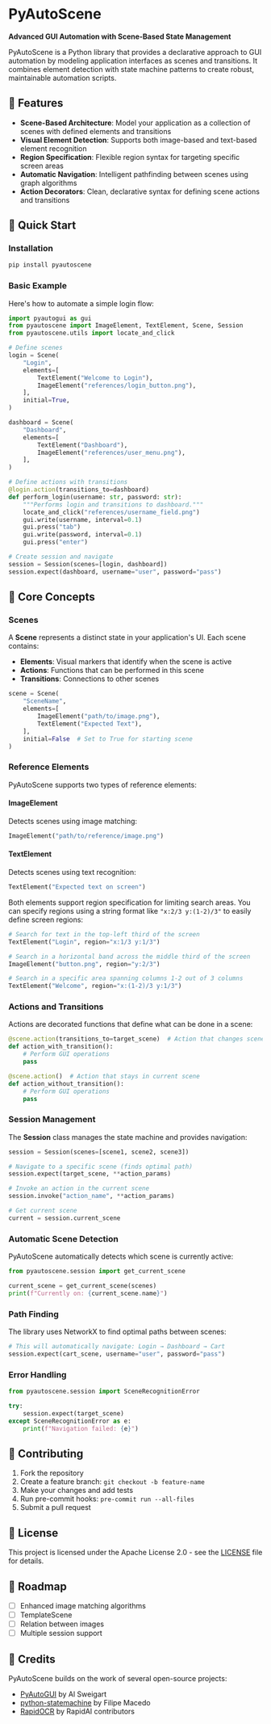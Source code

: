 # PyAutoScene

**Advanced GUI Automation with Scene-Based State Management**

PyAutoScene is a Python library that provides a declarative approach to GUI automation by modeling application interfaces as scenes and transitions. It combines element detection with state machine patterns to create robust, maintainable automation scripts.

## 🌟 Features

- **Scene-Based Architecture**: Model your application as a collection of scenes with defined elements and transitions
- **Visual Element Detection**: Supports both image-based and text-based element recognition
- **Region Specification**: Flexible region syntax for targeting specific screen areas
- **Automatic Navigation**: Intelligent pathfinding between scenes using graph algorithms
- **Action Decorators**: Clean, declarative syntax for defining scene actions and transitions

## 🚀 Quick Start

### Installation

```bash
pip install pyautoscene
```

### Basic Example

Here's how to automate a simple login flow:

```python
import pyautogui as gui
from pyautoscene import ImageElement, TextElement, Scene, Session
from pyautoscene.utils import locate_and_click

# Define scenes
login = Scene(
    "Login",
    elements=[
        TextElement("Welcome to Login"),
        ImageElement("references/login_button.png"),
    ],
    initial=True,
)

dashboard = Scene(
    "Dashboard",
    elements=[
        TextElement("Dashboard"),
        ImageElement("references/user_menu.png"),
    ],
)

# Define actions with transitions
@login.action(transitions_to=dashboard)
def perform_login(username: str, password: str):
    """Performs login and transitions to dashboard."""
    locate_and_click("references/username_field.png")
    gui.write(username, interval=0.1)
    gui.press("tab")
    gui.write(password, interval=0.1)
    gui.press("enter")

# Create session and navigate
session = Session(scenes=[login, dashboard])
session.expect(dashboard, username="user", password="pass")
```

## 📖 Core Concepts

### Scenes

A **Scene** represents a distinct state in your application's UI. Each scene contains:

- **Elements**: Visual markers that identify when the scene is active
- **Actions**: Functions that can be performed in this scene
- **Transitions**: Connections to other scenes

```python
scene = Scene(
    "SceneName",
    elements=[
        ImageElement("path/to/image.png"),
        TextElement("Expected Text"),
    ],
    initial=False  # Set to True for starting scene
)
```

### Reference Elements

PyAutoScene supports two types of reference elements:

#### ImageElement

Detects scenes using image matching:

```python
ImageElement("path/to/reference/image.png")
```

#### TextElement

Detects scenes using text recognition:

```python
TextElement("Expected text on screen")
```

Both elements support region specification for limiting search areas. You can specify regions using a string format like `"x:2/3 y:(1-2)/3"` to easily define screen regions:

```python
# Search for text in the top-left third of the screen
TextElement("Login", region="x:1/3 y:1/3")

# Search in a horizontal band across the middle third of the screen
ImageElement("button.png", region="y:2/3")

# Search in a specific area spanning columns 1-2 out of 3 columns
TextElement("Welcome", region="x:(1-2)/3 y:1/3")
```

### Actions and Transitions

Actions are decorated functions that define what can be done in a scene:

```python
@scene.action(transitions_to=target_scene)  # Action that changes scenes
def action_with_transition():
    # Perform GUI operations
    pass

@scene.action()  # Action that stays in current scene
def action_without_transition():
    # Perform GUI operations
    pass
```

### Session Management

The **Session** class manages the state machine and provides navigation:

```python
session = Session(scenes=[scene1, scene2, scene3])

# Navigate to a specific scene (finds optimal path)
session.expect(target_scene, **action_params)

# Invoke an action in the current scene
session.invoke("action_name", **action_params)

# Get current scene
current = session.current_scene
```

### Automatic Scene Detection

PyAutoScene automatically detects which scene is currently active:

```python
from pyautoscene.session import get_current_scene

current_scene = get_current_scene(scenes)
print(f"Currently on: {current_scene.name}")
```

### Path Finding

The library uses NetworkX to find optimal paths between scenes:

```python
# This will automatically navigate: Login → Dashboard → Cart
session.expect(cart_scene, username="user", password="pass")
```

### Error Handling

```python
from pyautoscene.session import SceneRecognitionError

try:
    session.expect(target_scene)
except SceneRecognitionError as e:
    print(f"Navigation failed: {e}")
```

## 🤝 Contributing

1. Fork the repository
2. Create a feature branch: `git checkout -b feature-name`
3. Make your changes and add tests
4. Run pre-commit hooks: `pre-commit run --all-files`
5. Submit a pull request

## 📝 License

This project is licensed under the Apache License 2.0 - see the [LICENSE](LICENSE) file for details.

## 🔮 Roadmap

- [ ] Enhanced image matching algorithms
- [ ] TemplateScene
- [ ] Relation between images
- [ ] Multiple session support

## 🙏 Credits

PyAutoScene builds on the work of several open-source projects:

- [PyAutoGUI](https://github.com/asweigart/pyautogui) by Al Sweigart
- [python-statemachine](https://github.com/fgmacedo/python-statemachine) by Filipe Macedo
- [RapidOCR](https://github.com/RapidAI/RapidOCR) by RapidAI contributors